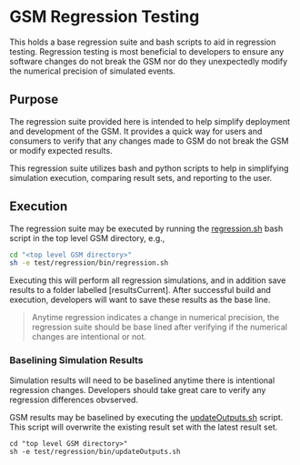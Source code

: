 # GSM Regression Testing

This holds a base regression suite and bash scripts to aid in regression testing. Regression testing is most beneficial to developers to ensure any software changes do not break the GSM nor do they unexpectedly modify the numerical precision of simulated events.


## Purpose

The regression suite provided here is intended to help simplify deployment and development of the GSM. It provides a quick way for users and consumers to verify that any changes made to GSM do not break the GSM or modify expected results.

This regression suite utilizes bash and python scripts to help in simplifying simulation execution, comparing result sets, and reporting to the user.


## Execution

The regression suite may be executed by running the [regression.sh](./bin/regression.sh) bash script in the top level GSM directory, e.g.,

```bash
cd "<top level GSM directory>"
sh -e test/regression/bin/regression.sh
```

Executing this will perform all regression simulations, and in addition save results to a folder labelled [resultsCurrent]. After successful build and execution, developers will want to save these results as the base line.

> Anytime regression indicates a change in numerical precision, the regression suite should be base lined after verifying if the numerical changes are intentional or not.


### Baselining Simulation Results

Simulation results will need to be baselined anytime there is intentional regression changes. Developers should take great care to verify any regression differences obvserved.

GSM results may be baselined by executing the [updateOutputs.sh](./bin/updateOutputs.sh) script. This script will overwrite the existing result set with the latest result set.

```shell
cd "top level GSM directory>"
sh -e test/regression/bin/updateOutputs.sh
```
